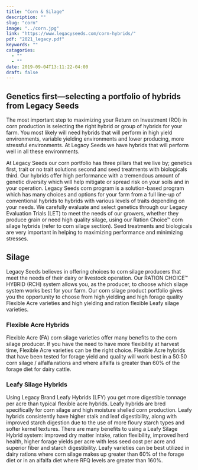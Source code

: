 ```yaml
---
title: "Corn & Silage"
description: ""
slug: "corn"
image: "../corn.jpg"
link: "https://www.legacyseeds.com/corn-hybrids/"
pdf: "2021_legacy.pdf"
keywords: ""
catagories:
  - ""
  - ""
date: 2019-09-04T13:11:22-04:00
draft: false
---
```


## Genetics first—selecting a portfolio of hybrids from Legacy Seeds
The most important step to maximizing your Return on Investment (ROI) in corn production is selecting the right hybrid or group of hybrids for your farm. You most likely will need hybrids that will perform in high yield environments, variable yielding environments and lower producing, more stressful environments. At Legacy Seeds we have hybrids that will perform well in all these environments.

At Legacy Seeds our corn portfolio has three pillars that we live by; genetics first, trait or no trait solutions second and seed treatments with biologicals third.  Our hybrids offer high performance with a tremendous amount of genetic diversity which will help mitigate or spread risk on your soils and in your operation.  Legacy Seeds corn program is a solution-based program which has many choices and options for your farm from a full line-up of conventional hybrids to hybrids with various levels of traits depending on your needs.  We carefully evaluate and select genetics through our Legacy Evaluation Trials (LET) to meet the needs of our growers, whether they produce grain or need high quality silage, using our Ration Choice™ corn silage hybrids (refer to corn silage section).  Seed treatments and biologicals are very important in helping to maximizing performance and minimizing stresses.

## Silage
Legacy Seeds  believes in offering choices to corn silage producers that meet the needs of their dairy or livestock operation. Our RATION CHOICE™ HYBRID (RCH) system allows you, as the producer, to choose which silage system works best for your farm. Our corn silage product portfolio gives you the opportunity to choose from high yielding and high forage quality Flexible Acre varieties and high yielding and ration flexible Leafy silage varieties.

### Flexible Acre Hybrids
Flexible Acre (FA) corn silage varieties offer many benefits to the corn silage producer. If you have the need to have more flexibility at harvest time, Flexible Acre varieties can be the right choice. Flexible Acre hybrids that have been tested for forage yield and quality will work best in a 50:50 corn silage / alfalfa rations and where alfalfa is greater than 60% of the forage diet for dairy cattle.

### Leafy Silage Hybrids
Using Legacy Brand Leafy Hybrids (LFY) you get more digestible tonnage per acre than typical flexible acre hybrids. Leafy hybrids are bred specifically for corn silage and high moisture shelled corn production. Leafy hybrids consistently have higher stalk and leaf digestibility, along with improved starch digestion due to the use of more floury starch types and softer kernel textures. There are many benefits to using a Leafy Silage Hybrid system: improved dry matter intake, ration flexibility, improved herd health, higher forage yields per acre with less seed cost per acre and superior fiber and starch digestibility. Leafy varieties can be best utilized in dairy rations where corn silage makes up greater than 60% of the forage diet or in an alfalfa diet where RFQ levels are greater than 160%.

